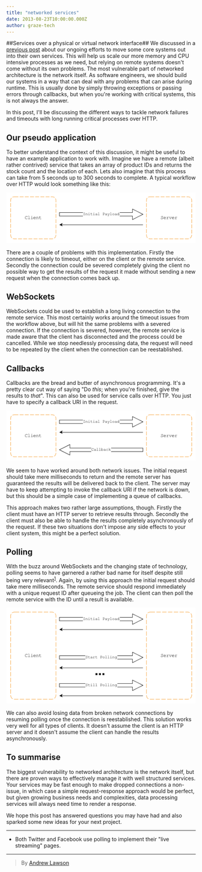 ```yaml
---
title: "networked services"
date: 2013-08-23T10:00:00.000Z
author: graze-tech
---
```


##Services over a physical or virtual network interface##
We discussed in a [previous post](/2013/07/01/service-oriented-communication) about our ongoing efforts to move some core systems out into their own services. This will help us scale our more memory and CPU intensive processes as we need, but relying on remote systems doesn't come without its own problems. The most vulnerable part of networked architecture is the network itself. As software engineers, we should build our systems in a way that can deal with any problems that can arise during runtime. This is usually done by simply throwing exceptions or passing errors through callbacks, but when you're working with critical systems, this is not always the answer.

In this post, I'll be discussing the different ways to tackle network failures and timeouts with long running critical processes over HTTP.

## Our pseudo application ##
To better understand the context of this discussion, it might be useful to have an example application to work with. Imagine we have a remote (albeit rather contrived) service that takes an array of product IDs and returns the stock count and the location of each. Lets also imagine that this process can take from 5 seconds up to 300 seconds to complete. A typical workflow over HTTP would look something like this:

![Basic HTTP](/content/images/2014/Apr/basic.gif)

There are a couple of problems with this implementation. Firstly the connection is likely to timeout, either on the client or the remote service. Secondly the connection could be severed completely giving the client no possible way to get the results of the request it made without sending a new request when the connection comes back up.

## WebSockets ##
WebSockets could be used to establish a long living connection to the remote service. This most certainly works around the timeout issues from the workflow above, but will hit the same problems with a severed connection. If the connection is severed, however, the remote service is made aware that the client has disconnected and the process could be cancelled. While we stop needlessly processing data, the request will need to be repeated by the client when the connection can be reestablished.

## Callbacks ##
Callbacks are the bread and butter of asynchronous programming. It's a pretty clear cut way of saying "Do *this*; when you're finished, give the results to *that*". This can also be used for service calls over HTTP. You just have to specify a callback URI in the request.

![Callback](/content/images/2014/Apr/callback.gif)

We seem to have worked around both network issues. The initial request should take mere milliseconds to return and the remote server has guaranteed the results will be delivered back to the client. The server may have to keep attempting to invoke the callback URI if the network is down, but this should be a simple case of implementing a queue of callbacks.

This approach makes two rather large assumptions, though. Firstly the client must have an HTTP server to retrieve results through. Secondly the client must also be able to handle the results completely asynchronously of the request. If these two situations don't impose any side effects to your client system, this might be a perfect solution.

## Polling ##
With the buzz around WebSockets and the changing state of technology, polling seems to have garnered a rather bad name for itself despite still being very relevant<sup><a href="#footnote-1">1</a></sup>. Again, by using this approach the initial request should take mere milliseconds. The remote service should respond immediately with a unique request ID after queueing the job. The client can then poll the remote service with the ID until a result is available.

![Polling](/content/images/2014/Apr/polling.gif)

We can also avoid losing data from broken network connections by resuming polling once the connection is reestablished. This solution works very well for all types of clients. It doesn't assume the client is an HTTP server and it doesn't assume the client can handle the results asynchronously.

## To summarise ##
The biggest vulnerability to networked architecture is the network itself, but there are proven ways to effectively manage it with well structured services. Your services may be fast enough to make dropped connections a non-issue, in which case a simple request-response approach would be perfect, but given growing business needs and complexities, data processing services will always need time to render a response.

We hope this post has answered questions you may have had and also sparked some new ideas for your next project.

---

- Both Twitter and Facebook use polling to implement their "live streaming" pages.

---


> By [Andrew Lawson](https://github.com/adlawson)